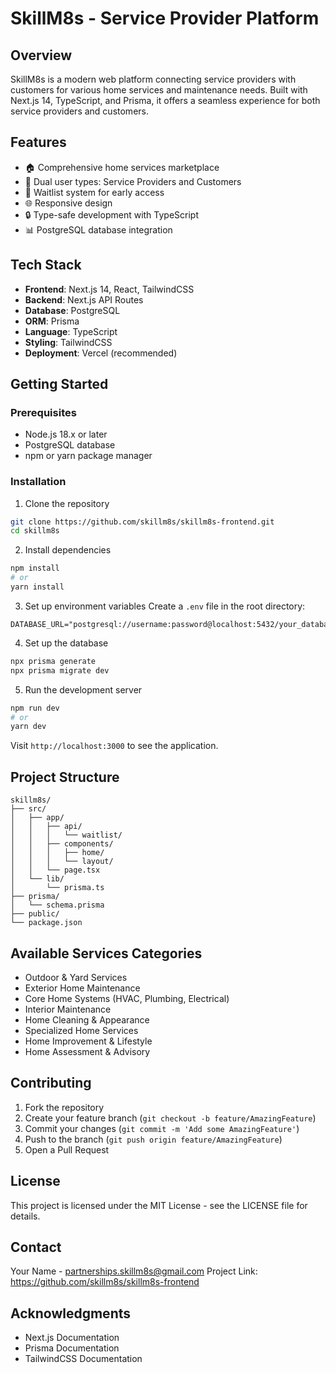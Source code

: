 # SkillM8s - Service Provider Platform

## Overview
SkillM8s is a modern web platform connecting service providers with customers for various home services and maintenance needs. Built with Next.js 14, TypeScript, and Prisma, it offers a seamless experience for both service providers and customers.

## Features
- 🏠 Comprehensive home services marketplace
- 👥 Dual user types: Service Providers and Customers
- 📝 Waitlist system for early access
- 🌐 Responsive design
- 🔒 Type-safe development with TypeScript
- 📊 PostgreSQL database integration

## Tech Stack
- **Frontend**: Next.js 14, React, TailwindCSS
- **Backend**: Next.js API Routes
- **Database**: PostgreSQL
- **ORM**: Prisma
- **Language**: TypeScript
- **Styling**: TailwindCSS
- **Deployment**: Vercel (recommended)

## Getting Started

### Prerequisites
- Node.js 18.x or later
- PostgreSQL database
- npm or yarn package manager

### Installation

1. Clone the repository

```bash
git clone https://github.com/skillm8s/skillm8s-frontend.git
cd skillm8s
```

2. Install dependencies
```bash
npm install
# or
yarn install
```

3. Set up environment variables
Create a `.env` file in the root directory:
```env
DATABASE_URL="postgresql://username:password@localhost:5432/your_database_name"
```

4. Set up the database
```bash
npx prisma generate
npx prisma migrate dev
```

5. Run the development server
```bash
npm run dev
# or
yarn dev
```

Visit `http://localhost:3000` to see the application.

## Project Structure
```
skillm8s/
├── src/
│   ├── app/
│   │   ├── api/
│   │   │   └── waitlist/
│   │   ├── components/
│   │   │   ├── home/
│   │   │   └── layout/
│   │   └── page.tsx
│   └── lib/
│       └── prisma.ts
├── prisma/
│   └── schema.prisma
├── public/
└── package.json
```


## Available Services Categories
- Outdoor & Yard Services
- Exterior Home Maintenance
- Core Home Systems (HVAC, Plumbing, Electrical)
- Interior Maintenance
- Home Cleaning & Appearance
- Specialized Home Services
- Home Improvement & Lifestyle
- Home Assessment & Advisory

## Contributing
1. Fork the repository
2. Create your feature branch (`git checkout -b feature/AmazingFeature`)
3. Commit your changes (`git commit -m 'Add some AmazingFeature'`)
4. Push to the branch (`git push origin feature/AmazingFeature`)
5. Open a Pull Request

## License
This project is licensed under the MIT License - see the LICENSE file for details.

## Contact
Your Name - partnerships.skillm8s@gmail.com
Project Link: https://github.com/skillm8s/skillm8s-frontend

## Acknowledgments
- Next.js Documentation
- Prisma Documentation
- TailwindCSS Documentation
